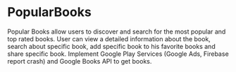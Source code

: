 # PopularBooks
Popular Books allow users to discover and search for the most popular and top rated books. User can view a detailed information about the book, search about specific book, add specific book to his favorite books and share specific book. Implement Google Play Services (Google Ads, Firebase report crash) and Google Books API to get books.
